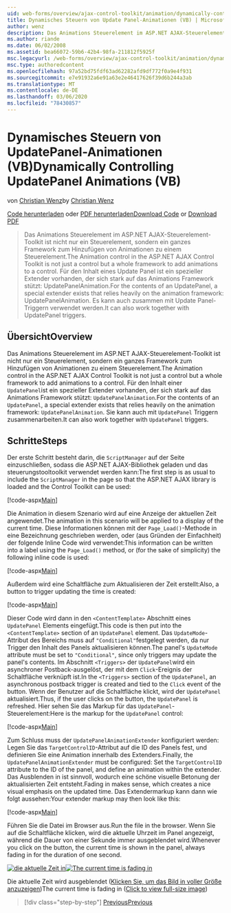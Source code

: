 ```yaml
---
uid: web-forms/overview/ajax-control-toolkit/animation/dynamically-controlling-updatepanel-animations-vb
title: Dynamisches Steuern von Update Panel-Animationen (VB) | Microsoft-Dokumentation
author: wenz
description: Das Animations Steuerelement im ASP.NET AJAX-Steuerelement-Toolkit ist nicht nur ein Steuerelement, sondern ein ganzes Framework zum Hinzufügen von Animationen zu einem Steuerelement. Für den Inhalt eines...
ms.author: riande
ms.date: 06/02/2008
ms.assetid: bea66072-59b6-42b4-98fa-211812f5925f
msc.legacyurl: /web-forms/overview/ajax-control-toolkit/animation/dynamically-controlling-updatepanel-animations-vb
msc.type: authoredcontent
ms.openlocfilehash: 97a52bd75fdf63ad62282afd9df772f0a9e4f931
ms.sourcegitcommit: e7e91932a6e91a63e2e46417626f39d6b244a3ab
ms.translationtype: MT
ms.contentlocale: de-DE
ms.lasthandoff: 03/06/2020
ms.locfileid: "78430857"
---
```

# <a name="dynamically-controlling-updatepanel-animations-vb"></a><span data-ttu-id="248d5-104">Dynamisches Steuern von UpdatePanel-Animationen (VB)</span><span class="sxs-lookup"><span data-stu-id="248d5-104">Dynamically Controlling UpdatePanel Animations (VB)</span></span>

<span data-ttu-id="248d5-105">von [Christian Wenz](https://github.com/wenz)</span><span class="sxs-lookup"><span data-stu-id="248d5-105">by [Christian Wenz](https://github.com/wenz)</span></span>

<span data-ttu-id="248d5-106">[Code herunterladen](https://download.microsoft.com/download/9/3/f/93f8daea-bebd-4821-833b-95205389c7d0/UpdatePanelAnimation2.vb.zip) oder [PDF herunterladen](https://download.microsoft.com/download/b/6/a/b6ae89ee-df69-4c87-9bfb-ad1eb2b23373/updatepanelanimation2VB.pdf)</span><span class="sxs-lookup"><span data-stu-id="248d5-106">[Download Code](https://download.microsoft.com/download/9/3/f/93f8daea-bebd-4821-833b-95205389c7d0/UpdatePanelAnimation2.vb.zip) or [Download PDF](https://download.microsoft.com/download/b/6/a/b6ae89ee-df69-4c87-9bfb-ad1eb2b23373/updatepanelanimation2VB.pdf)</span></span>

> <span data-ttu-id="248d5-107">Das Animations Steuerelement im ASP.NET AJAX-Steuerelement-Toolkit ist nicht nur ein Steuerelement, sondern ein ganzes Framework zum Hinzufügen von Animationen zu einem Steuerelement.</span><span class="sxs-lookup"><span data-stu-id="248d5-107">The Animation control in the ASP.NET AJAX Control Toolkit is not just a control but a whole framework to add animations to a control.</span></span> <span data-ttu-id="248d5-108">Für den Inhalt eines Update Panel ist ein spezieller Extender vorhanden, der sich stark auf das Animations Framework stützt: UpdatePanelAnimation.</span><span class="sxs-lookup"><span data-stu-id="248d5-108">For the contents of an UpdatePanel, a special extender exists that relies heavily on the animation framework: UpdatePanelAnimation.</span></span> <span data-ttu-id="248d5-109">Es kann auch zusammen mit Update Panel-Triggern verwendet werden.</span><span class="sxs-lookup"><span data-stu-id="248d5-109">It can also work together with UpdatePanel triggers.</span></span>

## <a name="overview"></a><span data-ttu-id="248d5-110">Übersicht</span><span class="sxs-lookup"><span data-stu-id="248d5-110">Overview</span></span>

<span data-ttu-id="248d5-111">Das Animations Steuerelement im ASP.NET AJAX-Steuerelement-Toolkit ist nicht nur ein Steuerelement, sondern ein ganzes Framework zum Hinzufügen von Animationen zu einem Steuerelement.</span><span class="sxs-lookup"><span data-stu-id="248d5-111">The Animation control in the ASP.NET AJAX Control Toolkit is not just a control but a whole framework to add animations to a control.</span></span> <span data-ttu-id="248d5-112">Für den Inhalt einer `UpdatePanel`ist ein spezieller Extender vorhanden, der sich stark auf das Animations Framework stützt: `UpdatePanelAnimation`.</span><span class="sxs-lookup"><span data-stu-id="248d5-112">For the contents of an `UpdatePanel`, a special extender exists that relies heavily on the animation framework: `UpdatePanelAnimation`.</span></span> <span data-ttu-id="248d5-113">Sie kann auch mit `UpdatePanel` Triggern zusammenarbeiten.</span><span class="sxs-lookup"><span data-stu-id="248d5-113">It can also work together with `UpdatePanel` triggers.</span></span>

## <a name="steps"></a><span data-ttu-id="248d5-114">Schritte</span><span class="sxs-lookup"><span data-stu-id="248d5-114">Steps</span></span>

<span data-ttu-id="248d5-115">Der erste Schritt besteht darin, die `ScriptManager` auf der Seite einzuschließen, sodass die ASP.NET AJAX-Bibliothek geladen und das steuerungstooltoolkit verwendet werden kann:</span><span class="sxs-lookup"><span data-stu-id="248d5-115">The first step is as usual to include the `ScriptManager` in the page so that the ASP.NET AJAX library is loaded and the Control Toolkit can be used:</span></span>

[!code-aspx[Main](dynamically-controlling-updatepanel-animations-vb/samples/sample1.aspx)]

<span data-ttu-id="248d5-116">Die Animation in diesem Szenario wird auf eine Anzeige der aktuellen Zeit angewendet.</span><span class="sxs-lookup"><span data-stu-id="248d5-116">The animation in this scenario will be applied to a display of the current time.</span></span> <span data-ttu-id="248d5-117">Diese Informationen können mit der `Page_Load()`-Methode in eine Bezeichnung geschrieben werden, oder (aus Gründen der Einfachheit) der folgende Inline Code wird verwendet:</span><span class="sxs-lookup"><span data-stu-id="248d5-117">This information can be written into a label using the `Page_Load()` method, or (for the sake of simplicity) the following inline code is used:</span></span>

[!code-aspx[Main](dynamically-controlling-updatepanel-animations-vb/samples/sample2.aspx)]

<span data-ttu-id="248d5-118">Außerdem wird eine Schaltfläche zum Aktualisieren der Zeit erstellt:</span><span class="sxs-lookup"><span data-stu-id="248d5-118">Also, a button to trigger updating the time is created:</span></span>

[!code-aspx[Main](dynamically-controlling-updatepanel-animations-vb/samples/sample3.aspx)]

<span data-ttu-id="248d5-119">Dieser Code wird dann in den `<ContentTemplate>` Abschnitt eines `UpdatePanel` Elements eingefügt.</span><span class="sxs-lookup"><span data-stu-id="248d5-119">This code is then put into the `<ContentTemplate>` section of an `UpdatePanel` element.</span></span> <span data-ttu-id="248d5-120">Das `UpdateMode`-Attribut des Bereichs muss auf `"Conditional"`festgelegt werden, da nur Trigger den Inhalt des Panels aktualisieren können.</span><span class="sxs-lookup"><span data-stu-id="248d5-120">The panel's `UpdateMode` attribute must be set to `"Conditional"`, since only triggers may update the panel's contents.</span></span> <span data-ttu-id="248d5-121">Im Abschnitt `<Triggers>` der `UpdatePanel`wird ein asynchroner Postback-ausgelöst, der mit dem `Click`-Ereignis der Schaltfläche verknüpft ist.</span><span class="sxs-lookup"><span data-stu-id="248d5-121">In the `<Triggers>` section of the `UpdatePanel`, an asynchronous postback trigger is created and tied to the `Click` event of the button.</span></span> <span data-ttu-id="248d5-122">Wenn der Benutzer auf die Schaltfläche klickt, wird der `UpdatePanel` aktualisiert.</span><span class="sxs-lookup"><span data-stu-id="248d5-122">Thus, if the user clicks on the button, the `UpdatePanel` is refreshed.</span></span> <span data-ttu-id="248d5-123">Hier sehen Sie das Markup für das `UpdatePanel`-Steuerelement:</span><span class="sxs-lookup"><span data-stu-id="248d5-123">Here is the markup for the `UpdatePanel` control:</span></span>

[!code-aspx[Main](dynamically-controlling-updatepanel-animations-vb/samples/sample4.aspx)]

<span data-ttu-id="248d5-124">Zum Schluss muss der `UpdatePanelAnimationExtender` konfiguriert werden: Legen Sie das `TargetControlID`-Attribut auf die ID des Panels fest, und definieren Sie eine Animation innerhalb des Extenders.</span><span class="sxs-lookup"><span data-stu-id="248d5-124">Finally, the `UpdatePanelAnimationExtender` must be configured: Set the `TargetControlID` attribute to the ID of the panel, and define an animation within the extender.</span></span> <span data-ttu-id="248d5-125">Das Ausblenden in ist sinnvoll, wodurch eine schöne visuelle Betonung der aktualisierten Zeit entsteht.</span><span class="sxs-lookup"><span data-stu-id="248d5-125">Fading in makes sense, which creates a nice visual emphasis on the updated time.</span></span> <span data-ttu-id="248d5-126">Das Extendermarkup kann dann wie folgt aussehen:</span><span class="sxs-lookup"><span data-stu-id="248d5-126">Your extender markup may then look like this:</span></span>

[!code-aspx[Main](dynamically-controlling-updatepanel-animations-vb/samples/sample5.aspx)]

<span data-ttu-id="248d5-127">Führen Sie die Datei im Browser aus.</span><span class="sxs-lookup"><span data-stu-id="248d5-127">Run the file in the browser.</span></span> <span data-ttu-id="248d5-128">Wenn Sie auf die Schaltfläche klicken, wird die aktuelle Uhrzeit im Panel angezeigt, während die Dauer von einer Sekunde immer ausgeblendet wird.</span><span class="sxs-lookup"><span data-stu-id="248d5-128">Whenever you click on the button, the current time is shown in the panel, always fading in for the duration of one second.</span></span>

<span data-ttu-id="248d5-129">[![die aktuelle Zeit in](dynamically-controlling-updatepanel-animations-vb/_static/image2.png)](dynamically-controlling-updatepanel-animations-vb/_static/image1.png)</span><span class="sxs-lookup"><span data-stu-id="248d5-129">[![The current time is fading in](dynamically-controlling-updatepanel-animations-vb/_static/image2.png)](dynamically-controlling-updatepanel-animations-vb/_static/image1.png)</span></span>

<span data-ttu-id="248d5-130">Die aktuelle Zeit wird ausgeblendet ([Klicken Sie, um das Bild in voller Größe anzuzeigen](dynamically-controlling-updatepanel-animations-vb/_static/image3.png))</span><span class="sxs-lookup"><span data-stu-id="248d5-130">The current time is fading in ([Click to view full-size image](dynamically-controlling-updatepanel-animations-vb/_static/image3.png))</span></span>

> [!div class="step-by-step"]
> [<span data-ttu-id="248d5-131">Previous</span><span class="sxs-lookup"><span data-stu-id="248d5-131">Previous</span></span>](animating-an-updatepanel-control-vb.md)
